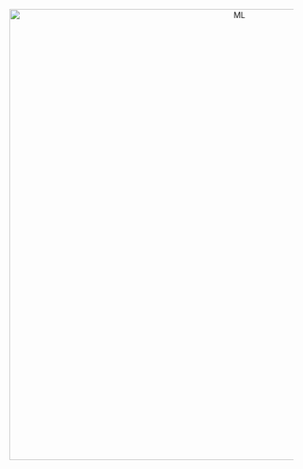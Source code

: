 

<p align="center">
  <img width="800" alt="ML" src="https://github.com/ties2/MachineLearning/assets/17667404/b731f6cf-9a2f-44e3-8666-8d7e77633bb0">
</p>
